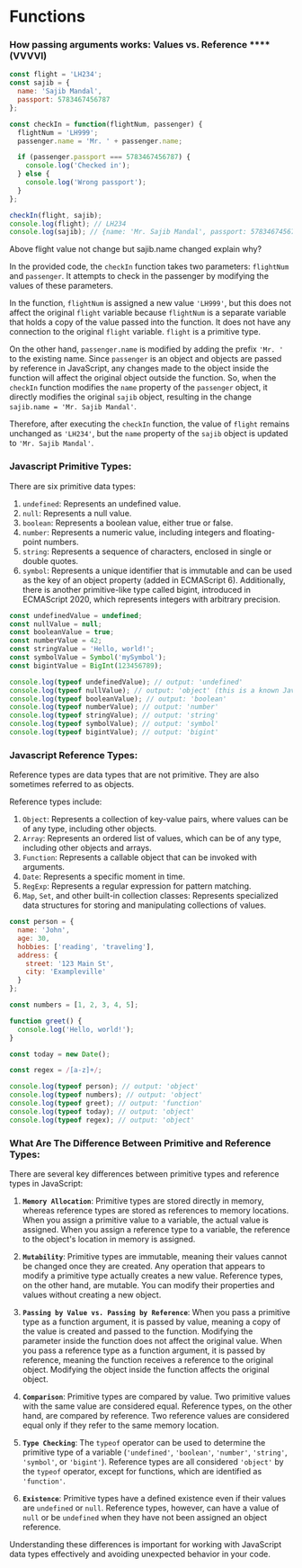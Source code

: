 # Functions

### How passing arguments works: Values vs. Reference ****(VVVVI)

```javascript
const flight = 'LH234';
const sajib = {
  name: 'Sajib Mandal', 
  passport: 5783467456787
};

const checkIn = function(flightNum, passenger) {
  flightNum = 'LH999';
  passenger.name = 'Mr. ' + passenger.name;

  if (passenger.passport === 5783467456787) {
    console.log('Checked in');
  } else {
    console.log('Wrong passport');
  }
};

checkIn(flight, sajib);
console.log(flight); // LH234
console.log(sajib); // {name: 'Mr. Sajib Mandal', passport: 5783467456787}
```

Above flight value not change but sajib.name changed explain why?

In the provided code, the `checkIn` function takes two parameters: `flightNum` and `passenger`. It attempts to check in the passenger by modifying the values of these parameters.

In the function, `flightNum` is assigned a new value `'LH999'`, but this does not affect the original `flight` variable because `flightNum` is a separate variable that holds a copy of the value passed into the function. It does not have any connection to the original `flight` variable. `flight` is a primitive type.

On the other hand, `passenger.name` is modified by adding the prefix `'Mr. '` to the existing name. Since `passenger` is an object and objects are passed by reference in JavaScript, any changes made to the object inside the function will affect the original object outside the function. So, when the `checkIn` function modifies the `name` property of the `passenger` object, it directly modifies the original `sajib` object, resulting in the change `sajib.name = 'Mr. Sajib Mandal'`.

Therefore, after executing the `checkIn` function, the value of `flight` remains unchanged as `'LH234'`, but the `name` property of the `sajib` object is updated to `'Mr. Sajib Mandal'`.

### Javascript Primitive Types:
There are six primitive data types:

1. `undefined`: Represents an undefined value.
2. `null`: Represents a null value.
3. `boolean`: Represents a boolean value, either true or false.
4. `number`: Represents a numeric value, including integers and floating-point numbers.
5. `string`: Represents a sequence of characters, enclosed in single or double quotes.
6. `symbol`: Represents a unique identifier that is immutable and can be used as the key of an object property (added in ECMAScript 6).
Additionally, there is another primitive-like type called bigint, introduced in ECMAScript 2020, which represents integers with arbitrary precision.

```javascript
const undefinedValue = undefined;
const nullValue = null;
const booleanValue = true;
const numberValue = 42;
const stringValue = 'Hello, world!';
const symbolValue = Symbol('mySymbol');
const bigintValue = BigInt(123456789);

console.log(typeof undefinedValue); // output: 'undefined'
console.log(typeof nullValue); // output: 'object' (this is a known JavaScript quirk)
console.log(typeof booleanValue); // output: 'boolean'
console.log(typeof numberValue); // output: 'number'
console.log(typeof stringValue); // output: 'string'
console.log(typeof symbolValue); // output: 'symbol'
console.log(typeof bigintValue); // output: 'bigint'
```

### Javascript Reference Types:
Reference types are data types that are not primitive. They are also sometimes referred to as objects.

Reference types include:

1. `Object`: Represents a collection of key-value pairs, where values can be of any type, including other objects.
2. `Array`: Represents an ordered list of values, which can be of any type, including other objects and arrays.
3. `Function`: Represents a callable object that can be invoked with arguments.
4. `Date`: Represents a specific moment in time.
5. `RegExp`: Represents a regular expression for pattern matching.
6. `Map`, `Set`, and other built-in collection classes: Represents specialized data structures for storing and manipulating collections of values.

```javascript
const person = {
  name: 'John',
  age: 30,
  hobbies: ['reading', 'traveling'],
  address: {
    street: '123 Main St',
    city: 'Exampleville'
  }
};

const numbers = [1, 2, 3, 4, 5];

function greet() {
  console.log('Hello, world!');
}

const today = new Date();

const regex = /[a-z]+/;

console.log(typeof person); // output: 'object'
console.log(typeof numbers); // output: 'object'
console.log(typeof greet); // output: 'function'
console.log(typeof today); // output: 'object'
console.log(typeof regex); // output: 'object'
```

### What Are The Difference Between Primitive and Reference Types:
There are several key differences between primitive types and reference types in JavaScript:

1. **`Memory Allocation`**: Primitive types are stored directly in memory, whereas reference types are stored as references to memory locations. When you assign a primitive value to a variable, the actual value is assigned. When you assign a reference type to a variable, the reference to the object's location in memory is assigned.

2. **`Mutability`**: Primitive types are immutable, meaning their values cannot be changed once they are created. Any operation that appears to modify a primitive type actually creates a new value. Reference types, on the other hand, are mutable. You can modify their properties and values without creating a new object.

3. **`Passing by Value vs. Passing by Reference`**: When you pass a primitive type as a function argument, it is passed by value, meaning a copy of the value is created and passed to the function. Modifying the parameter inside the function does not affect the original value. When you pass a reference type as a function argument, it is passed by reference, meaning the function receives a reference to the original object. Modifying the object inside the function affects the original object.

4. **`Comparison`**: Primitive types are compared by value. Two primitive values with the same value are considered equal. Reference types, on the other hand, are compared by reference. Two reference values are considered equal only if they refer to the same memory location.

5. **`Type Checking`**: The `typeof` operator can be used to determine the primitive type of a variable (`'undefined'`, `'boolean'`, `'number'`, `'string'`, `'symbol'`, or `'bigint'`). Reference types are all considered `'object'` by the `typeof` operator, except for functions, which are identified as `'function'`.

6. **`Existence`**: Primitive types have a defined existence even if their values are `undefined` or `null`. Reference types, however, can have a value of `null` or be `undefined` when they have not been assigned an object reference.

Understanding these differences is important for working with JavaScript data types effectively and avoiding unexpected behavior in your code.


